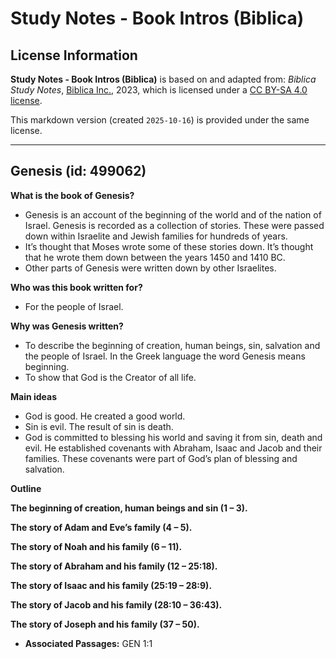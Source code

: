 # Study Notes - Book Intros (Biblica)

## License Information

**Study Notes - Book Intros (Biblica)** is based on and adapted from: _Biblica Study Notes_, [Biblica Inc.](https://www.biblica.com/), 2023, which is licensed under a [CC BY-SA 4.0 license](https://creativecommons.org/licenses/by-sa/4.0/legalcode.en).

This markdown version (created `2025-10-16`) is provided under the same license.



--------------------------------

## Genesis (id: 499062)

**What is the book of Genesis?**

* Genesis is an account of the beginning of the world and of the nation of Israel. Genesis is recorded as a collection of stories. These were passed down within Israelite and Jewish families for hundreds of years.
* It’s thought that Moses wrote some of these stories down. It’s thought that he wrote them down between the years 1450 and 1410 BC.
* Other parts of Genesis were written down by other Israelites.

**Who was this book written for?**

* For the people of Israel.

**Why was Genesis written?**

* To describe the beginning of creation, human beings, sin, salvation and the people of Israel. In the Greek language the word Genesis means beginning.
* To show that God is the Creator of all life.

**Main ideas**

* God is good. He created a good world.
* Sin is evil. The result of sin is death.
* God is committed to blessing his world and saving it from sin, death and evil. He established covenants with Abraham, Isaac and Jacob and their families. These covenants were part of God’s plan of blessing and salvation.

**Outline**

**The beginning of creation, human beings and sin (1 – 3\).**

**The story of Adam and Eve’s family (4 – 5\).**

**The story of Noah and his family (6 – 11\).**

**The story of Abraham and his family (12 – 25:18\).**

**The story of Isaac and his family (25:19 – 28:9\).**

**The story of Jacob and his family (28:10 – 36:43\).**

**The story of Joseph and his family (37 – 50\).**

* **Associated Passages:** GEN 1:1

